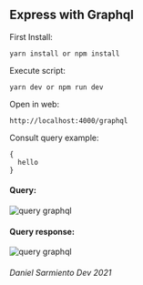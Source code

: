 ## Express with Graphql

First Install:

```
yarn install or npm install
```

Execute script:

```
yarn dev or npm run dev
```

Open in web:

```
http://localhost:4000/graphql
```

Consult query example:

```
{
  hello
}
```

#### Query:
![query graphql](https://i.ibb.co/0mzt9xL/Captura-de-Pantalla-2021-02-26-a-la-s-10-06-55-a-m.png)
#### Query response:
![query graphql](https://i.ibb.co/w6Z82bq/Captura-de-Pantalla-2021-02-26-a-la-s-10-06-38-a-m.png)

###### Daniel Sarmiento Dev 2021
